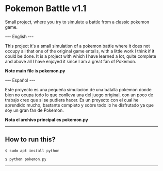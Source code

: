 <h1> Pokemon Battle v1.1 </h1>

Small project, where you try to simulate a battle from a classic pokemon game.

--- English ---

This project it's a small simulation of a pokemon battle where it does not occupy all that one of the original game entails, with a little work I think if it could be done. It is a project with which I have learned a lot, quite complete and above all I have enjoyed it since I am a great fan of Pokemon.

<strong> Note main file is pokemon.py </strong>

--- Español ---

Este proyecto es una pequeña simulacion de una batalla pokemon donde bien no ocupa todo lo que conlleva una del juego original, con un poco de trabajo creo que si se pudiera hacer. Es un proyecto con el cual he aprendido mucho, bastante completo y sobre todo lo he disfrutado ya que soy un gran fan de Pokemon.

<strong> Nota el archivo principal es pokemon.py </strong>

-----------------------------------------------------------------------------------------------------------------------------------------------------------------------

<h2> How to run this? </h2>

<code>$ sudo apt install python </code>

<code>$ python pokemon.py </code>

-----------------------------------------------------------------------------------------------------------------------------------------------------------------------
